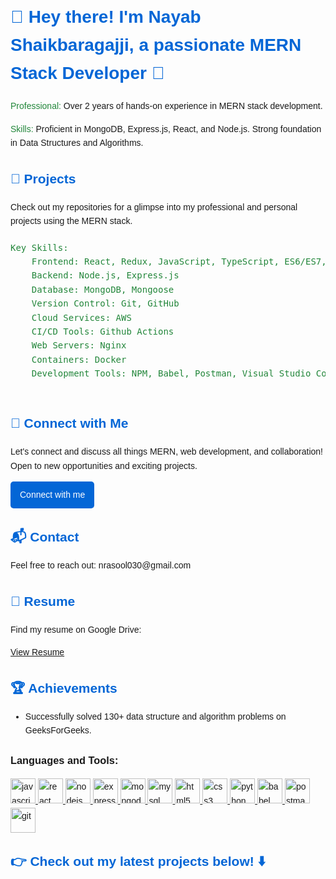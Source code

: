 <!DOCTYPE html>
<html lang="en">
<head>
  <meta charset="UTF-8">
  <meta name="viewport" content="width=device-width, initial-scale=1.0">
</head>
<body style="font-family: 'Arial', sans-serif; line-height: 1.6; margin: 20px; padding: 0;">

  <h1 style="color: #0366d6;">👋 Hey there! I'm Nayab Shaikbaragajji, a passionate MERN Stack Developer 🚀</h1>

  <p><span style="color: #22863a;">Professional:</span> Over 2 years of hands-on experience in MERN stack development.</p>

  <p><span style="color: #22863a;">Skills:</span> Proficient in MongoDB, Express.js, React, and Node.js. Strong foundation in Data Structures and Algorithms.</p>

  <div style="margin-top: 20px;">
    <h2 style="color: #0366d6;">🚀 Projects</h2>
    <ul style="list-style-type: none; padding: 0;">
      <li style="margin-bottom: 10px;">Check out my repositories for a glimpse into my professional and personal projects using the MERN stack.</li>
    </ul>
  </div>

  <pre style="margin-top: 20px; color: #22863a;"><span style="color: #22863a;">Key Skills:</span> 
    Frontend: React, Redux, JavaScript, TypeScript, ES6/ES7, Bootstrap, HTML, CSS, Material UI
    Backend: Node.js, Express.js 
    Database: MongoDB, Mongoose
    Version Control: Git, GitHub
    Cloud Services: AWS
    CI/CD Tools: Github Actions
    Web Servers: Nginx
    Containers: Docker
    Development Tools: NPM, Babel, Postman, Visual Studio Code
  </pre>

  <div style="margin-top: 20px;">
    <h2 style="color: #0366d6;">🔗 Connect with Me</h2>
    <p>Let's connect and discuss all things MERN, web development, and collaboration! Open to new opportunities and exciting projects.</p>
    <a href="https://www.linkedin.com/in/nayab-shaikbaragajji-5125992a1/" target="_blank" style="background-color: #0366d6; color: #ffffff; text-decoration: none; padding: 10px 15px; border-radius: 5px; display: inline-block;">Connect with me</a>
  </div>

  <div style="margin-top: 20px;">
    <h2 style="color: #0366d6;">📬 Contact</h2>
    <p>Feel free to reach out: nrasool030@gmail.com</p>
  </div>
   <div style="margin-top: 20px;">
    <h2 style="color: #0366d6;">📄 Resume</h2>
    <p>Find my resume on Google Drive:</p>
    <a href="https://drive.google.com/file/d/18iYPAQLQdZEHEAiqScEv_TVKx3vYCuA1/view?usp=sharing" target="_blank">View Resume</a>
  </div>
  <div style="margin-top: 20px;">
  <h2 style="color: #0366d6;">🏆 Achievements</h2>
  <ul>
    <li>Successfully solved 130+ data structure and
algorithm problems on
GeeksForGeeks.</li>
  </ul>
</div>
<h3 align="left">Languages and Tools:</h3>
    <p align="left">
      <a
        href="https://developer.mozilla.org/en-US/docs/Web/JavaScript"
        target="_blank"
        rel="noreferrer">
        <img
          src="https://res.cloudinary.com/dzocqa8dh/image/upload/v1672939444/t97vds5mbbshj1fadpga.png"
          alt="javascript"
          width="40"
          height="40" /> </a
      ><a href="https://reactjs.org/" target="_blank" rel="noreferrer">
        <img
          src="https://res.cloudinary.com/dzocqa8dh/image/upload/v1672937089/deaorqoeitdyq1getqle.png"
          alt="react"
          width="40"
          height="40" />
      </a>
      <a href="https://nodejs.org" target="_blank" rel="noreferrer">
        <img
          src="https://res.cloudinary.com/dzocqa8dh/image/upload/v1672940882/sufadtk6kww7jbaz8tvc.png"
          alt="nodejs"
          width="40"
          height="40" /> </a
      ><a href="https://expressjs.com" target="_blank" rel="noreferrer">
        <img
          src="https://res.cloudinary.com/dzocqa8dh/image/upload/v1700900024/hlili3wt3dzparlbnrti.png"
          alt="express"
          width="40"
          height="40" />
      </a>
      <a href="https://www.mongodb.com/" target="_blank" rel="noreferrer">
        <img
          src="https://res.cloudinary.com/dzocqa8dh/image/upload/v1672940182/ehqhgnvwilkttcc6lxz7.png"
          alt="mongodb"
          width="40"
          height="40" />
      </a>
      <a href="https://www.mysql.com/" target="_blank" rel="noreferrer">
        <img
          src="https://res.cloudinary.com/dzocqa8dh/image/upload/v1672941738/pfv4caue0qogayk498oj.png"
          alt="mysql"
          width="40"
          height="40" />
      </a>
      <a href="https://www.w3.org/html/" target="_blank" rel="noreferrer">
        <img
          src="https://res.cloudinary.com/dzocqa8dh/image/upload/v1672938682/agzysh3pi2knsvzckwca.png"
          alt="html5"
          width="40"
          height="40" /> </a
      ><a
        href="https://www.w3schools.com/css/"
        target="_blank"
        rel="noreferrer">
        <img
          src="https://res.cloudinary.com/dzocqa8dh/image/upload/v1672939273/ie0gz5zf4are0df79mft.png"
          alt="css3"
          width="40"
          height="40" /> </a
      ><a href="https://www.python.org" target="_blank" rel="noreferrer">
        <img
          src="https://res.cloudinary.com/dzocqa8dh/image/upload/v1672939721/x6sajit5ac6qvicc2vwd.jpg"
          alt="python"
          width="40"
          height="40" />
      </a>
      <a href="https://babeljs.io/" target="_blank" rel="noreferrer">
        <img
          src="https://www.vectorlogo.zone/logos/babeljs/babeljs-icon.svg"
          alt="babel"
          width="40"
          height="40" />
      </a>
      <a href="https://postman.com" target="_blank" rel="noreferrer">
        <img
          src="https://res.cloudinary.com/dzocqa8dh/image/upload/v1672941139/drfogdl0efd3abhzkia3.png"
          alt="postman"
          width="40"
          height="40" />
      </a>
      <a href="https://git-scm.com/" target="_blank" rel="noreferrer">
        <img
          src="https://res.cloudinary.com/dzocqa8dh/image/upload/v1672938151/rvgauvfkod2pyvlq0qgf.png"
          alt="git"
          width="40"
          height="40" />
      </a>
    </p>


  <div style="margin-top: 20px;">
    <h2 style="color: #0366d6;">👉 Check out my latest projects below! ⬇️</h2>
  </div>

</body>
</html>
